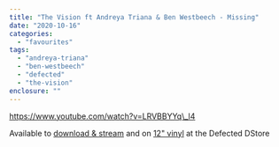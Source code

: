```yaml
---
title: "The Vision ft Andreya Triana & Ben Westbeech - Missing"
date: "2020-10-16"
categories: 
  - "favourites"
tags: 
  - "andreya-triana"
  - "ben-westbeech"
  - "defected"
  - "the-vision"
enclosure: ""
---
```


https://www.youtube.com/watch?v=LRVBBYYq\_l4

Available to [download & stream](https://defect.click/552D) and on [12" vinyl](https://defected.com/missing.html) at the Defected DStore
